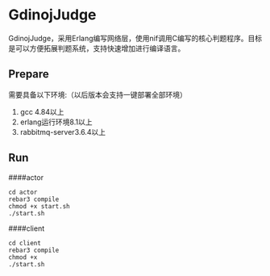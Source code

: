 GdinojJudge
=====

GdinojJudge，采用Erlang编写网络层，使用nif调用C编写的核心判题程序。目标是可以方便拓展判题系统，支持快速增加进行编译语言。

Prepare
-----
需要具备以下环境:（以后版本会支持一键部署全部环境）
1. gcc 4.84以上
2. erlang运行环境8.1以上
3. rabbitmq-server3.6.4以上

Run
-----

####actor

	cd actor
	rebar3 compile
	chmod +x start.sh
	./start.sh

####client

	cd client
	rebar3 compile
	chmod +x
	./start.sh
